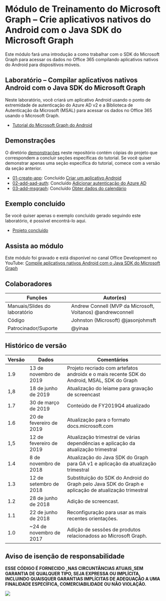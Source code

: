 # <a name="mdulo-de-treinamento-do-microsoft-graph--crie-aplicativos-nativos-do-android-com-o-java-sdk-do-microsoft-graph"></a>Módulo de Treinamento do Microsoft Graph – Crie aplicativos nativos do Android com o Java SDK do Microsoft Graph

Este módulo fará uma introdução a como trabalhar com o SDK do Microsoft Graph para acessar os dados no Office 365 compilando aplicativos nativos do Android para dispositivos móveis.

## <a name="laboratrio--compile-aplicativos-nativos-android-com-o-java-sdk-do-microsoft-graph"></a>Laboratório – Compilar aplicativos nativos Android com o Java SDK do Microsoft Graph

Neste laboratório, você criará um aplicativo Android usando o ponto de extremidade de autenticação do Azure AD v2 e a Biblioteca de Autenticação da Microsoft (MSAL) para acessar os dados no Office 365 usando o Microsoft Graph.

- [Tutorial do Microsoft Graph do Android](https://docs.microsoft.com/graph/tutorials/android)

## <a name="demonstraes"></a>Demonstrações

O diretório [demonstrações](./demos) neste repositório contém cópias do projeto que correspondem a concluir seções específicas do tutorial. Se você quiser demonstrar apenas uma seção específica do tutorial, comece com a versão da seção anterior.

- [01-create-app](demos/01-create-app): Concluído [Criar um aplicativo Android](https://docs.microsoft.com/graph/tutorials/android?tutorial-step=1)
- [02-add-aad-auth](demos/02-add-aad-auth): Concluído [Adicionar autenticação do Azure AD](https://docs.microsoft.com/graph/tutorials/android?tutorial-step=3)
- [03-add-msgraph](demos/03-add-msgraph): Concluído [Obter dados do calendário](https://docs.microsoft.com/graph/tutorials/android?tutorial-step=4)

## <a name="exemplo-concludo"></a>Exemplo concluído

Se você quiser apenas o exemplo concluído gerado seguindo este laboratório, é possível encontrá-lo aqui.

- [Projeto concluído](demos/03-add-msgraph)

## <a name="assista-ao-mdulo"></a>Assista ao módulo

Este módulo foi gravado e está disponível no canal Office Development no YouTube: [Compile aplicativos nativos Android com o Java SDK do Microsoft Graph](https://youtu.be/BLmOmv4FSsQ)

## <a name="colaboradores"></a>Colaboradores

| Funções | Autor(es) |
| -------------------- | ------------------------------------------------------------------------------------- |
| Manuais/Slides do laboratório | Andrew Connell (MVP da Microsoft, Voitanos) @andrewconnell |
| Código | Johnston (Microsoft) @jasonjohmsft |
| Patrocinador/Suporte | @yinaa |

## <a name="histrico-de-verso"></a>Histórico de versão

| Versão | Dados | Comentários |
| ------- | ------------------ | -------------------------------------------------------------------------- |
| 1.9 | 13 de novembro de 2019 | Projeto recriado com artefatos androidx e o mais recente SDK do Android, MSAL, SDK do Graph |
| 1,8 | 18 de junho de 2019 | Atualização do leiame para gravação de screencast |
| 1.7 | 30 de março de 2019 | Conteúdo de FY2019Q4 atualizado |
| 1.6 | 20 de fevereiro de 2019 | Atualização para o formato docs.microsoft.com |
| 1,5 | 12 de fevereiro de 2019 | Atualização trimestral de várias dependências e aplicação da atualização trimestral |
| 1.4 | 8 de novembro de 2018 | Atualização do Java SDK do Graph para GA v1 e aplicação da atualização trimestral |
| 1.3 | 12 de setembro de 2018 | Substituição do SDK do Android do Graph pelo Java SDK do Graph e aplicação de atualização trimestral |
| 1.2 | 28 de junho de 2018 | Adição de screencast. |
| 1.1 | 22 de junho de 2018 | Reconfiguração para usar as mais recentes orientações. |
| 1.0 | ~24 de novembro de 2017 | Adição de sessões de produtos relacionadoss ao Microsoft Graph. |

## <a name="aviso-de-iseno-de-responsabilidade"></a>Aviso de isenção de responsabilidade

**ESSE CÓDIGO É FORNECIDO _NAS CIRCUNTÂNCIAS ATUAIS_SEM GARANTIA DE QUALQUER TIPO, SEJA EXPRESSA OU IMPLÍCITA, INCLUINDO QUAISQUER GARANTIAS IMPLÍCITAS DE ADEQUAÇÃO A UMA FINALIDADE ESPECÍFICA, COMERCIABILIDADE OU NÃO VIOLAÇÃO.**

<!-- markdownlint-disable MD033 -->
<img src="https://telemetry.sharepointpnp.com/msgraph-training-android" />
